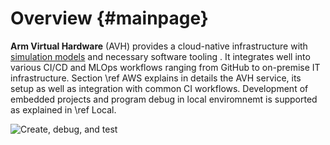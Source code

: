 # Overview {#mainpage}

**Arm Virtual Hardware** (AVH) provides a cloud-native infrastructure with [simulation models](../../simulation/html/index.html) and necessary software tooling . It integrates well into various CI/CD and MLOps workflows ranging from GitHub to on-premise IT infrastructure. Section \ref AWS explains in details the AVH service, its setup as well as integration with common CI workflows. Development of embedded projects and program debug in local enviromnemt is supported as explained in \ref Local.

![Create, debug, and test](./create_debug_test.png)
